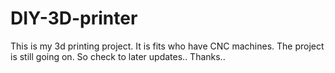 # DIY-3D-printer

This is my 3d printing project. It is fits who have CNC machines. The project is still going on. So check to later updates..
Thanks..
